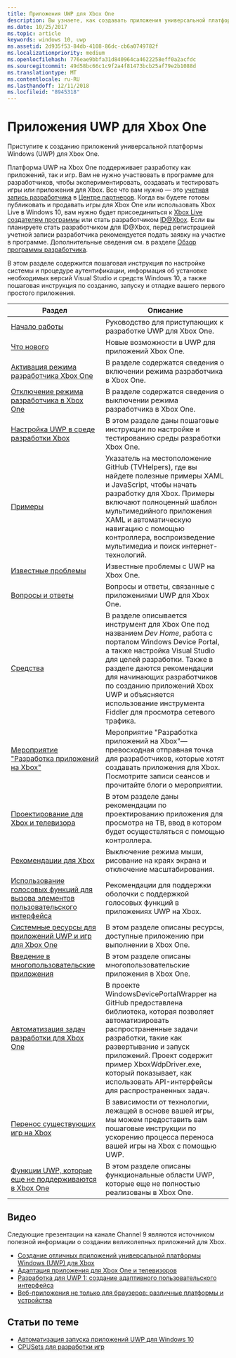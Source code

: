 ```yaml
---
title: Приложения UWP для Xbox One
description: Вы узнаете, как создавать приложения универсальной платформы Windows (UWP) для Xbox One.
ms.date: 10/25/2017
ms.topic: article
keywords: windows 10, uwp
ms.assetid: 2d935f53-84db-4108-86dc-cb6a0749782f
ms.localizationpriority: medium
ms.openlocfilehash: 776eae9bbfa31d840964ca4622258eff0a2acfdc
ms.sourcegitcommit: 49d58bc66c1c9f2a4f81473bcb25af79e2b1088d
ms.translationtype: MT
ms.contentlocale: ru-RU
ms.lasthandoff: 12/11/2018
ms.locfileid: "8945318"
---
```

# <a name="uwp-on-xbox-one"></a>Приложения UWP для Xbox One

Приступите к созданию приложений универсальной платформы Windows (UWP) для Xbox One.

Платформа UWP на Xbox One поддерживает разработку как приложений, так и игр. Вам не нужно участвовать в программе для разработчиков, чтобы экспериментировать, создавать и тестировать игры или приложения для Xbox. Все что вам нужно — это [учетная запись разработчика](https://developer.microsoft.com/en-us/store/register) в [Центре партнеров](https://partner.microsoft.com/dashboard). Когда вы будете готовы публиковать и продавать игры для Xbox One или использовать Xbox Live в Windows 10, вам нужно будет присоединиться к [Xbox Live создателям программы](https://developer.microsoft.com/games/xbox/xboxlive/creator) или стать разработчиком [ID@Xbox](http://www.xbox.com/Developers/id). Если вы планируете стать разработчиком для ID@Xbox, перед регистрацией учетной записи разработчика рекомендуется подать заявку на участие в программе. Дополнительные сведения см. в разделе [Обзор программы разработчика](../xbox-live/developer-program-overview.md).

В этом разделе содержится пошаговая инструкция по настройке системы и процедуре аутентификации, информация об установке необходимых версий Visual Studio и средств Windows 10, а также пошаговая инструкция по созданию, запуску и отладке вашего первого простого приложения. 

| Раздел      | Описание |
|------------|-------------|
|[Начало работы](getting-started.md)| Руководство для приступающих к разработке UWP для Xbox One. |
|[Что нового](whats-new.md)| Новые возможности в UWP для приложений Xbox One. |
|[Активация режима разработчика Xbox One](devkit-activation.md)| В разделе содержатся сведения о включении режима разработчика в Xbox One. |
|[Отключение режима разработчика в Xbox One](devkit-deactivation.md)| В разделе содержатся сведения о выключении режима разработчика в Xbox One. |
|[Настройка UWP в среде разработки Xbox](development-environment-setup.md)| В этом разделе даны пошаговые инструкции по настройке и тестированию среды разработки Xbox One. |
|[Примеры](samples.md)| Указатель на местоположение GitHub (TVHelpers), где вы найдете полезные примеры XAML и JavaScript, чтобы начать разработку для Xbox. Примеры включают полноценный шаблон мультимедийного приложения XAML и автоматическую навигацию с помощью контроллера, воспроизведение мультимедиа и поиск интернет-технологий. |
|[Известные проблемы](known-issues.md)| Известные проблемы с UWP на Xbox One. |
|[Вопросы и ответы](frequently-asked-questions.md)| Вопросы и ответы, связанные с приложениями UWP для Xbox One. |
|[Средства](introduction-to-xbox-tools.md)| В разделе описывается инструмент для Xbox One под названием _Dev Home_, работа с порталом Windows Device Portal, а также настройка Visual Studio для целей разработки. Также в разделе даются рекомендации для начинающих разработчиков по созданию приложений Xbox UWP и объясняется использование инструмента Fiddler для просмотра сетевого трафика. |
| [Мероприятие "Разработка приложений на Xbox"](https://developer.microsoft.com/windows/projects/campaigns/app-dev-on-xbox-event) | Мероприятие "Разработка приложений на Xbox"— превосходная отправная точка для разработчиков, которые хотят создавать приложения для Xbox. Посмотрите записи сеансов и прочитайте блоги о мероприятии. |
|[Проектирование для Xbox и телевизора](../design/devices/designing-for-tv.md)| В этом разделе даны рекомендации по проектированию приложения для просмотра на ТВ, ввод в котором будет осуществляться с помощью контроллера. |
|[Рекомендации для Xbox](tailoring-for-xbox.md)| Выключение режима мыши, рисование на краях экрана и отключение масштабирования. |
|[Использование голосовых функций для вызова элементов пользовательского интерфейса](ves-on-xbox.md)| Рекомендации для поддержки оболочки с поддержкой голосовых функций в приложениях UWP на Xbox. |
|[Системные ресурсы для приложений UWP и игр для Xbox One](system-resource-allocation.md)| В этом разделе описаны ресурсы, доступные приложению при выполнении в Xbox One. |
|[Введение в многопользовательские приложения](multi-user-applications.md)| В этом разделе описаны многопользовательские приложения в Xbox One. |
| [Автоматизация задач разработки для Xbox One](https://github.com/Microsoft/WindowsDevicePortalWrapper/tree/v0.9.4) | В проекте WindowsDevicePortalWrapper на GitHub предоставлена библиотека, которая позволяет автоматизировать распространенные задачи разработки, такие как развертывание и запуск приложений. Проект содержит пример XboxWdpDriver.exe, который показывает, как использовать API-интерфейсы для распространенных задач. |
|[Перенос существующих игр на Xbox](development-lanes-landing.md)|В зависимости от технологии, лежащей в основе вашей игры, мы можем предоставить вам пошаговые инструкции по ускорению процесса переноса вашей игры на Xbox с помощью UWP.|
|[Функции UWP, которые еще не поддерживаются в Xbox One](http://go.microsoft.com/fwlink/p/?LinkId=760755)|  В этом разделе описаны функциональные области UWP, которые еще не полностью реализованы в Xbox One.|

## <a name="videos"></a>Видео

Следующие презентации на канале Channel 9 являются источником полезной информации о создании великолепных приложений для Xbox.

* [Создание отличных приложений универсальной платформы Windows (UWP) для Xbox](https://channel9.msdn.com/Events/Build/2016/B883)
* [Адаптация приложения для Xbox One и телевизоров](https://channel9.msdn.com/Events/Build/2016/T651-R1)
* [Разработка для UWP 1: создание адаптивного пользовательского интерфейса](https://channel9.msdn.com/Events/Build/2016/L724-R1)
* [Веб-приложения не только для браузеров: различные платформы и устройства](https://channel9.msdn.com/Events/Build/2016/B888)

## <a name="see-also"></a>Статьи по теме

- [Автоматизация запуска приложений UWP для Windows 10](automate-launching-uwp-apps.md)
- [CPUSets для разработки игр](cpusets-games.md)